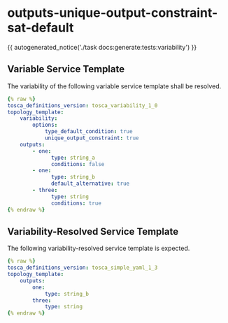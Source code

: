 # outputs-unique-output-constraint-sat-default

{{ autogenerated_notice('./task docs:generate:tests:variability') }}


## Variable Service Template

The variability of the following variable service template shall be resolved.

```yaml linenums="1"
{% raw %}
tosca_definitions_version: tosca_variability_1_0
topology_template:
    variability:
        options:
            type_default_condition: true
            unique_output_constraint: true
    outputs:
        - one:
              type: string_a
              conditions: false
        - one:
              type: string_b
              default_alternative: true
        - three:
              type: string
              conditions: true
{% endraw %}
```




## Variability-Resolved Service Template

The following variability-resolved service template is expected.

```yaml linenums="1"
{% raw %}
tosca_definitions_version: tosca_simple_yaml_1_3
topology_template:
    outputs:
        one:
            type: string_b
        three:
            type: string
{% endraw %}
```

